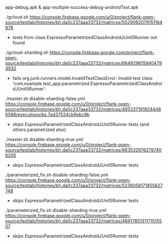 app-debug.apk & app-multiple-success-debug-androidTest.apk

./gcloud.sh
https://console.firebase.google.com/u/0/project/flank-open-source/testlab/histories/bh.da0c237aaa33732/matrices/5029062079151164878
- tests from class EspressoParametrizedClassAndroidJUnit5Runner not found 

./gcloud-sharding.sh
https://console.firebase.google.com/project/flank-open-source/testlab/histories/bh.da0c237aaa33732/matrices/6649296159404794932
- fails org.junit.runners.model.InvalidTestClassError: Invalid test class 'com.example.test_app.parametrized.EspressoParametrizedClassAndroidJUnit5Runner':


./master.sh disable-sharding-false.yml
https://console.firebase.google.com/u/0/project/flank-open-source/testlab/histories/bh.da0c237aaa33732/matrices/4953371919244486588/executions/bs.7ad37524cb9ebc9b
- skips EspressoParametrizedClassAndroidJUnit5Runner tests (and others parametrized also)

./master.sh disable-sharding-true.yml
https://console.firebase.google.com/u/0/project/flank-open-source/testlab/histories/bh.da0c237aaa33732/matrices/8635329762787406205
- skips EspressoParametrizedClassAndroidJUnit5Runner tests


./parameterized_fix.sh disable-sharding-false.yml
https://console.firebase.google.com/u/0/project/flank-open-source/testlab/histories/bh.da0c237aaa33732/matrices/5236058171855827748
- skips EspressoParametrizedClassAndroidJUnit5Runner tests

./parameterized_fix.sh disable-sharding-true.yml
https://console.firebase.google.com/u/0/project/flank-open-source/testlab/histories/bh.da0c237aaa33732/matrices/4891785131171515507
- skips EspressoParametrizedClassAndroidJUnit5Runner tests
